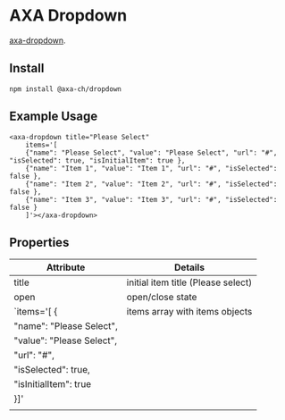 # AXA Dropdown

[axa-dropdown](https://github.com/axa-ch/patterns-library/blob/develop-v2/src/components/20-molecules/dropdown/README.md).

## Install

`npm install @axa-ch/dropdown`

## Example Usage

```
<axa-dropdown title="Please Select"
    items='[
    {"name": "Please Select", "value": "Please Select", "url": "#", "isSelected": true, "isInitialItem": true },
    {"name": "Item 1", "value": "Item 1", "url": "#", "isSelected": false },
    {"name": "Item 2", "value": "Item 2", "url": "#", "isSelected": false },
    {"name": "Item 3", "value": "Item 3", "url": "#", "isSelected": false }
    ]'></axa-dropdown>
```

## Properties

<!-- prettier-ignore-start -->
| Attribute                             | Details                               |
| ------------------------------------- | ------------------------------------- |
|  title                                | initial item title (Please select)    |
|  open                                 | open/close state                      |
| `items='[ {                           | items array with items objects        |
|       "name": "Please Select",        |                                       |
|       "value": "Please Select",       |                                       |
|       "url": "#",                     |                                       |
|       "isSelected": true,             |                                       |
|       "isInitialItem": true           |                                       |
|  }]'                                  |                                       |
|                                       |                                       |
<!-- prettier-ignore-end -->
